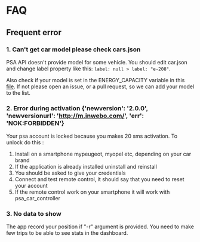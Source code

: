 # FAQ 
## Frequent error
### 1. Can't get car model please check cars.json
PSA API doesn't provide model for some vehicle. 
You should edit car.json and change label property like this:
```label: null > label: "e-208"```. 

Also check if your model is set in the ENERGY_CAPACITY variable in this [file](Car.py). 
If not please open an issue, or a pull request, so we can add your model to the list.

### 2. Error during activation {'newversion': '2.0.0', 'newversionurl': 'http://m.inwebo.com/', 'err': 'NOK:FORBIDDEN'}
Your psa account is locked because you makes 20 sms activation. To unlock do this : 
1. Install on a smartphone mypeugeot, myopel etc, depending on your car brand
2. If the application is already installed uninstall and reinstall
3. You should be asked to give your credentials
4. Connect and test remote control, it should say that you need to reset your account
6. If the remote control work on your smartphone it will work with psa_car_controller

### 3. No data to show
The app record your position if "-r" argument is provided.
You need to make few trips to be able to see stats in the dashboard.
